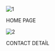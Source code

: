 
![1](https://github.com/tahaenesc/Contact-Detail-Java-React/assets/141641915/dbd6481c-4f49-4d26-b629-eba97451222c)

HOME PAGE

![2](https://github.com/tahaenesc/Contact-Detail-Java-React/assets/141641915/430b2731-8049-4a9e-8881-665d156f2af6)


CONTACT DETAİL







